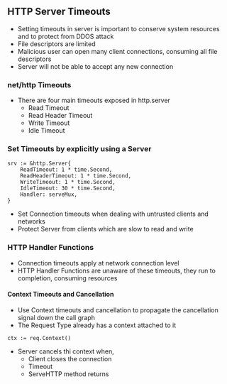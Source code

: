 ## HTTP Server Timeouts

- Setting timeouts in server is important to conserve system resources and to protect from DDOS attack
- File descriptors are limited
- Malicious user can open many client connections, consuming all file descriptors
- Server will not be able to accept any new connection


### net/http Timeouts

- There are four main timeouts exposed in http.server
  - Read Timeout
  - Read Header Timeout
  - Write Timeout
  - Idle Timeout

### Set Timeouts by explicitly using a Server

```
srv := &http.Server{
    ReadTimeout: 1 * time.Second,
    ReadHeaderTimeout: 1 * time.Second,
    WriteTimeout: 1 * time.Second,
    IdleTimeout: 30 * time.Second,
    Handler: serveMux,
}
```

- Set Connection timeouts when dealing with untrusted clients and networks
- Protect Server from clients which are slow to read and write

### HTTP Handler Functions

- Connection timeouts apply at network connection level
- HTTP Handler Functions are unaware of these timeouts, they run to completion, consuming resources


#### Context Timeouts and Cancellation
- Use Context timeouts and cancellation to propagate the cancellation signal down the call graph
- The Request Type already has a context attached to it

```
ctx := req.Context()
```

- Server cancels thi context when,
  - Client closes the connection
  - Timeout
  - ServeHTTP method returns